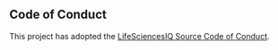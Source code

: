 ## Code of Conduct
This project has adopted the [LifeSciencesIQ Source Code of Conduct](https://lifesciencesiq.com/code-of-conduct.html).
